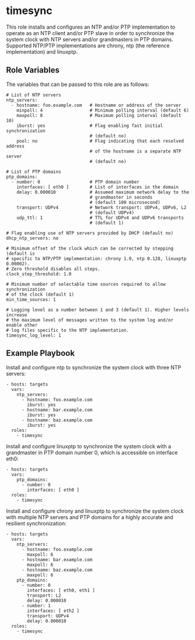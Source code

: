 timesync
========

This role installs and configures an NTP and/or PTP implementation to operate
as an NTP client and/or PTP slave in order to synchronize the system clock with
NTP servers and/or grandmasters in PTP domains. Supported NTP/PTP
implementations are chrony, ntp (the reference implementation) and linuxptp.

Role Variables
--------------

The variables that can be passed to this role are as follows:

```
# List of NTP servers
ntp_servers:
  - hostname: foo.example.com   # Hostname or address of the server
    minpoll: 4                  # Minimum polling interval (default 6)
    maxpoll: 8                  # Maximum polling interval (default 10)
    iburst: yes                 # Flag enabling fast initial synchronization
                                # (default no)
    pool: no                    # Flag indicating that each resolved address
                                # of the hostname is a separate NTP server
                                # (default no)

# List of PTP domains
ptp_domains:
  - number: 0                   # PTP domain number
    interfaces: [ eth0 ]        # List of interfaces in the domain
    delay: 0.000010             # Assumed maximum network delay to the
                                # grandmaster in seconds
                                # (default 100 microsecond)
    transport: UDPv4            # Network transport: UDPv4, UDPv6, L2
                                # (default UDPv4)
    udp_ttl: 1                  # TTL for UDPv4 and UDPv6 transports
                                # (default 1)

# Flag enabling use of NTP servers provided by DHCP (default no)
dhcp_ntp_servers: no

# Minimum offset of the clock which can be corrected by stepping (default is
# specific to NTP/PTP implementation: chrony 1.0, ntp 0.128, linuxptp 0.00002).
# Zero threshold disables all steps.
clock_step_threshold: 1.0

# Minimum number of selectable time sources required to allow synchronization
# of the clock (default 1)
min_time_sources: 1

# Logging level as a number between 1 and 3 (default 1). Higher levels increase
# the maximum level of messages written to the system log and/or enable other
# log files specific to the NTP implementation.
timesync_log_level: 1
```

Example Playbook
----------------

Install and configure ntp to synchronize the system clock with three NTP servers:

```
- hosts: targets
  vars:
    ntp_servers:
      - hostname: foo.example.com
        iburst: yes
      - hostname: bar.example.com
        iburst: yes
      - hostname: baz.example.com
        iburst: yes
  roles:
    - timesync
```

Install and configure linuxptp to synchronize the system clock with a
grandmaster in PTP domain number 0, which is accessible on interface eth0:

```
- hosts: targets
  vars:
    ptp_domains:
      - number: 0
        interfaces: [ eth0 ]
  roles:
    - timesync
```

Install and configure chrony and linuxptp to synchronize the system clock with
multiple NTP servers and PTP domains for a highly accurate and resilient
synchronization:

```
- hosts: targets
  vars:
    ntp_servers:
      - hostname: foo.example.com
        maxpoll: 6
      - hostname: bar.example.com
        maxpoll: 6
      - hostname: baz.example.com
        maxpoll: 6
    ptp_domains:
      - number: 0
        interfaces: [ eth0, eth1 ]
        transport: L2
        delay: 0.000010
      - number: 1
        interfaces: [ eth2 ]
        transport: UDPv4
        delay: 0.000010
  roles:
    - timesync
```
